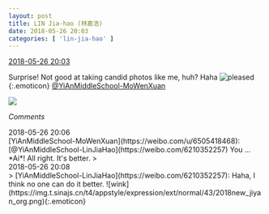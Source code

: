 ```yaml
---
layout: post
title: LIN Jia-hao (林嘉浩)
date: 2018-05-26 20:03
categories: [ 'lin-jia-hao' ]
---
```


<div class="weibo-info">
  <a href="https://weibo.com/6210352257/Git6EBXZb">2018-05-26 20:03</a>
</div>

Surprise! Not good at taking candid photos like me, huh? Haha ![pleased](https://img.t.sinajs.cn/t4/appstyle/expression/ext/normal/33/2018new_xixi_org.png){:.emoticon} [@YiAnMiddleSchool-MoWenXuan](https://weibo.com/u/6505418468)

<!-- more -->

<a href="https://wx1.sinaimg.cn/mw690/006Mi0jTgy1frozrxh3z4j30k00zkaes.jpg">
  <img class="weibo-pic-preview" src="https://wx1.sinaimg.cn/orj360/006Mi0jTgy1frozrxh3z4j30k00zkaes.jpg" />
</a>

*Comments*

<div class="weibo-info">2018-05-26 20:06</div>
[YiAnMiddleSchool-MoWenXuan](https://weibo.com/u/6505418468): [@YiAnMiddleSchool-LinJiaHao](https://weibo.com/6210352257) You … *Ai*! All right. It's better.
> <div class="weibo-info">2018-05-26 20:08</div>
> [YiAnMiddleSchool-LinJiaHao](https://weibo.com/6210352257): Haha, I think no one can do it better. ![wink](https://img.t.sinajs.cn/t4/appstyle/expression/ext/normal/43/2018new_jiyan_org.png){:.emoticon}
